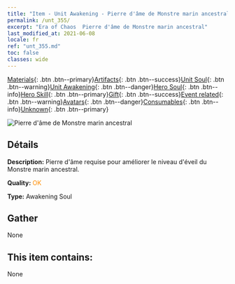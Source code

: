 ```yaml
---
title: "Item - Unit Awakening - Pierre d'âme de Monstre marin ancestral"
permalink: /unt_355/
excerpt: "Era of Chaos  Pierre d'âme de Monstre marin ancestral"
last_modified_at: 2021-06-08
locale: fr
ref: "unt_355.md"
toc: false
classes: wide
---
```

 [Materials](/ItemsFR/){: .btn .btn--primary}[Artifacts](/ItemsFR/Artifacts/){: .btn .btn--success}[Unit Soul](/ItemsFR/UnitSoul/){: .btn .btn--warning}[Unit Awakening](/ItemsFR/UnitAwakening/){: .btn .btn--danger}[Hero Soul](/ItemsFR/HeroSoul/){: .btn .btn--info}[Hero Skill](/ItemsFR/HeroSkill/){: .btn .btn--primary}[Gift](/ItemsFR/Gift/){: .btn .btn--success}[Event related](/ItemsFR/Events/){: .btn .btn--warning}[Avatars](/ItemsFR/Avatars/){: .btn .btn--danger}[Consumables](/ItemsFR/Consumables/){: .btn .btn--info}[Unknown](/ItemsFR/Unknown/){: .btn .btn--primary}

 ![Pierre d'âme de Monstre marin ancestral](/images/u/tia_haiguai.jpg)

## Détails
 **Description:** Pierre d'âme requise pour améliorer le niveau d'éveil du Monstre marin ancestral.

 **Quality:** <span style="color: #FF8C00">OK</span>

 **Type:** Awakening Soul

## Gather

  None

## This item contains:

  None

